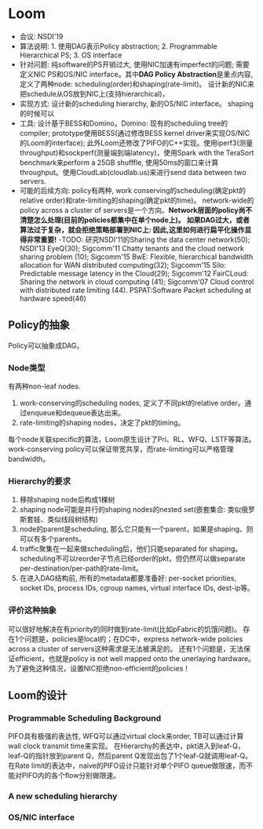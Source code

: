 # Loom

- 会议: NSDI'19
- 算法说明: 1. 使用DAG表示Policy abstraction; 2. Programmable Hierarchical PS; 3. OS interface
- 针对问题: 纯software的PS开销过大, 使用NIC加速有imperfect的问题; 需要定义NIC PS和OS/NIC interface。其中**DAG Policy Abstraction**是重点内容, 定义了两种node: scheduling(order)和shaping(rate-limit)。
设计新的NIC来把schedule从OS放到NIC上(支持hierarchical)，
- 实现方式: 设计新的scheduling hierarchy, 新的OS/NIC interface。 shaping的时候可以
- 工具: 设计基于BESS和Domino。Domino: 现有的scheduling tree的compiler; prototype使用BESS(通过修改BESS kernel driver来实现OS/NIC的Loom的interface); 此外Loom还修改了PIFO的C++实现。使用iperf3(测量throughput)和sockperf(测量端到端latency)，使用Spark with the TeraSort benchmark来perform a 25GB shufffle, 使用50ms的窗口来计算throughput。使用CloudLab(cloudlab.us)来进行send data between two servers.
- 可能的后续方向: policy有两种, work conserving的scheduling(确定pkt的relative order)和rate-limiting的shaping(确定pkt的time)。 network-wide的policy across a cluster of servers是一个方向。**Network层面的policy尚不清楚怎么处理(目前的policies都集中在单个node上)。** **如果DAG过大，或者算法过于复杂，就会拒绝策略部署到NIC上: 因此,这里如何进行扁平化操作显得非常重要!**
-TODO: 研究NSDI'11的Sharing the data center network(50); NSDI'13 EyeQ(30); Sigcomm'11 Chatty tenants and the cloud network sharing problem (10); Sigcomm'15 BwE: Flexible, hierarchical bandwidth allocation for WAN distributed computing(32); Sigcomm'15 Silo: Predictable message latency in the Cloud(29); Sigcomm'12 FairCLoud: Sharing the network in cloud computing (41); Sigcomm'07 Cloud control with distributed rate limiting (44).
PSPAT:Software Packet scheduling at hardware speed(46)

## Policy的抽象

Policy可以抽象成DAG。

### Node类型

有两种non-leaf nodes.

1. work-conserving的scheduling nodes, 定义了不同pkt的relative order。通过enqueue和dequeue表达出来。
2. rate-limiting的shaping nodes，决定了pkt的timing。

每个node关联specific的算法，Loom原生设计了Pri、RL、WFQ、LSTF等算法。work-conserving policy可以保证带宽共享，而rate-limiting可以严格管理bandwidth。

### Hierarchy的要求

1. 移除shaping node后构成1棵树
2. shaping node可能是并行的shaping nodes的nested set(嵌套集合: 类似俄罗斯套娃、类似线段树结构)
3. node的parent是scheduling, 那么它只能有一个parent，如果是shaping、则可以有多个parents。
4. traffic聚集在一起来做scheduling后，他们只能separated for shaping。scheduling不可以reorder子节点已经order的pkt，但仍然可以做separate per-destination/per-path的rate-limit。
5. 在进入DAG结构前, 所有的metadata都要准备好: per-socket priorities, socket IDs, process IDs, cgroup names, virtual interface IDs, dest-ip等。

### 评价这种抽象

可以很好地解决在有priority的同时做到rate-limit(比如pFabric的饥饿问题)。
存在1个问题是，policies是local的；在DC中，express network-wide policies across a cluster of servers这种需求是无法被满足的。
还有1个问题是，无法保证efficient，也就是policy is not well mapped onto the unerlaying hardware。为了避免这种情况，设置NIC拒绝non-efficient的policies！

## Loom的设计

### Programmable Scheduling Background

PIFO具有极强的表达性, WFQ可以通过virtual clock来order, TB可以通过计算wall clock transmit time来实现。
在Hierarchy的表达中，pkt进入到leaf-Q，leaf-Q的指针放到parent Q，然后parent Q发现出包了1个leaf-Q就调用leaf-Q。
在Rate limit的表达中，naive的PIFO设计只能针对单个PIFO queue做限速，而不能对PIFO内的各个flow分别做限速。

### A new scheduling hierarchy

### OS/NIC interface
